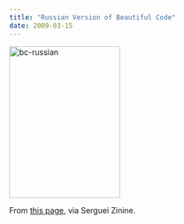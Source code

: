 ```yaml
---
title: "Russian Version of Beautiful Code"
date: 2009-03-15
---
```

<img src="@root/files/2009/03/bc-russian.jpg" alt="bc-russian" width="200" height="274" class="centered">

From <a href="http://habrahabr.ru/blogs/books/49964/">this page</a>, via Serguei Zinine.
